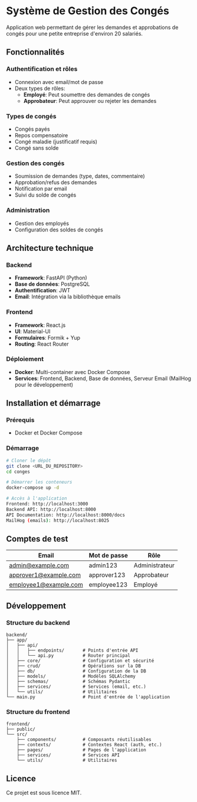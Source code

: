 # Système de Gestion des Congés

Application web permettant de gérer les demandes et approbations de congés pour une petite entreprise d'environ 20 salariés.

## Fonctionnalités

### Authentification et rôles
- Connexion avec email/mot de passe
- Deux types de rôles:
  - **Employé**: Peut soumettre des demandes de congés
  - **Approbateur**: Peut approuver ou rejeter les demandes

### Types de congés
- Congés payés
- Repos compensatoire
- Congé maladie (justificatif requis)
- Congé sans solde

### Gestion des congés
- Soumission de demandes (type, dates, commentaire)
- Approbation/refus des demandes
- Notification par email
- Suivi du solde de congés

### Administration
- Gestion des employés
- Configuration des soldes de congés

## Architecture technique

### Backend
- **Framework**: FastAPI (Python)
- **Base de données**: PostgreSQL
- **Authentification**: JWT
- **Email**: Intégration via la bibliothèque emails

### Frontend
- **Framework**: React.js
- **UI**: Material-UI
- **Formulaires**: Formik + Yup
- **Routing**: React Router

### Déploiement
- **Docker**: Multi-container avec Docker Compose
- **Services**: Frontend, Backend, Base de données, Serveur Email (MailHog pour le développement)

## Installation et démarrage

### Prérequis
- Docker et Docker Compose

### Démarrage
```bash
# Cloner le dépôt
git clone <URL_DU_REPOSITORY>
cd conges

# Démarrer les conteneurs
docker-compose up -d

# Accès à l'application
Frontend: http://localhost:3000
Backend API: http://localhost:8000
API Documentation: http://localhost:8000/docs
MailHog (emails): http://localhost:8025
```

## Comptes de test

| Email               | Mot de passe  | Rôle                   |
|---------------------|---------------|------------------------|
| admin@example.com   | admin123      | Administrateur         |
| approver1@example.com | approver123  | Approbateur            |
| employee1@example.com | employee123  | Employé                |

## Développement

### Structure du backend
```
backend/
├── app/
│   ├── api/
│   │   ├── endpoints/       # Points d'entrée API
│   │   └── api.py           # Router principal
│   ├── core/                # Configuration et sécurité
│   ├── crud/                # Opérations sur la DB
│   ├── db/                  # Configuration de la DB
│   ├── models/              # Modèles SQLAlchemy
│   ├── schemas/             # Schémas Pydantic
│   ├── services/            # Services (email, etc.)
│   └── utils/               # Utilitaires
└── main.py                  # Point d'entrée de l'application
```

### Structure du frontend
```
frontend/
├── public/
└── src/
    ├── components/          # Composants réutilisables
    ├── contexts/            # Contextes React (auth, etc.)
    ├── pages/               # Pages de l'application
    ├── services/            # Services API
    └── utils/               # Utilitaires
```

## Licence

Ce projet est sous licence MIT.